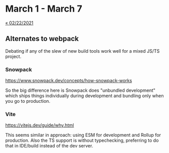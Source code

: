 # March 1 - March 7

[« 02/22/2021](0222.md)

## Alternates to webpack

Debating if any of the slew of new build tools work well for a mixed JS/TS project.

### Snowpack

https://www.snowpack.dev/concepts/how-snowpack-works

So the big difference here is Snowpack does "unbundled development" which ships things individually during development and bundling only when you go to production.

### Vite

https://vitejs.dev/guide/why.html

This seems similar in approach: using ESM for development and Rollup for production. Also the TS support is without typechecking, preferring to do that in IDE/build instead of the dev server.
